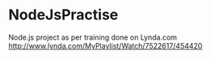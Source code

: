 # NodeJsPractise
Node.js project as per training done on Lynda.com http://www.lynda.com/MyPlaylist/Watch/7522617/454420
